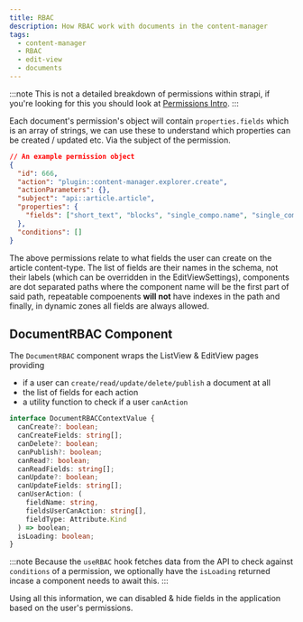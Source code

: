 ```yaml
---
title: RBAC
description: How RBAC work with documents in the content-manager
tags:
  - content-manager
  - RBAC
  - edit-view
  - documents
---
```


:::note
This is not a detailed breakdown of permissions within strapi, if you're looking for this you should look at [Permissions Intro](../admin/02-permissions/00-intro.mdx).
:::

Each document's permission's object will contain `properties.fields` which is an array of strings, we can use these to understand which properties can be created / updated etc. Via the subject of the permission.

```json
// An example permission object
{
  "id": 666,
  "action": "plugin::content-manager.explorer.create",
  "actionParameters": {},
  "subject": "api::article.article",
  "properties": {
    "fields": ["short_text", "blocks", "single_compo.name", "single_compo.test", "dynamiczone"]
  },
  "conditions": []
}
```

The above permissions relate to what fields the user can create on the article content-type. The list of fields are their names in the schema, not their labels (which can be overridden in the EditViewSettings), components are dot separated paths where the component name will be the first part of said path, repeatable compoenents **will not** have indexes in the path and finally, in dynamic zones all fields are always allowed.

## DocumentRBAC Component

The `DocumentRBAC` component wraps the ListView & EditView pages providing

- if a user can `create/read/update/delete/publish` a document at all
- the list of fields for each action
- a utility function to check if a user `canAction`

```ts
interface DocumentRBACContextValue {
  canCreate?: boolean;
  canCreateFields: string[];
  canDelete?: boolean;
  canPublish?: boolean;
  canRead?: boolean;
  canReadFields: string[];
  canUpdate?: boolean;
  canUpdateFields: string[];
  canUserAction: (
    fieldName: string,
    fieldsUserCanAction: string[],
    fieldType: Attribute.Kind
  ) => boolean;
  isLoading: boolean;
}
```

:::note
Because the `useRBAC` hook fetches data from the API to check against `conditions` of a permission, we optionally have the `isLoading` returned incase a component needs to await this.
:::

Using all this information, we can disabled & hide fields in the application based on the user's permissions.

